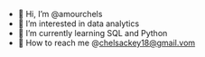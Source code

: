 - 👋 Hi, I’m @amourchels
- 👀 I’m interested in data analytics
- 🌱 I’m currently learning SQL and Python
- 💞️ How to reach me @chelsackey18@gmail.vom

<!---
amourchels/amourchels is a ✨ special ✨ repository because its `README.md` (this file) appears on your GitHub profile.
You can click the Preview link to take a look at your changes.
--->
